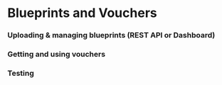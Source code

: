 # Blueprints and Vouchers

### Uploading & managing blueprints (REST API or Dashboard)

### Getting and using vouchers

### Testing